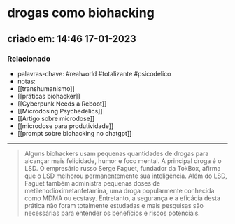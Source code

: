 # drogas como biohacking
## criado em: 14:46 17-01-2023

### Relacionado
- palavras-chave: #realworld #totalizante #psicodelico 
- notas: 
- [[transhumanismo]]
- [[práticas biohacker]]
- [[Cyberpunk Needs a Reboot]]
- [[Microdosing Psychedelics]]
- [[Artigo sobre microdose]]
- [[microdose para produtividade]]
- [[prompt sobre biohacking no chatgpt]]
---
>Alguns biohackers usam pequenas quantidades de drogas para alcançar mais felicidade, humor e foco mental. A principal droga é o LSD. O empresário russo Serge Faguet, fundador da TokBox, afirma que o LSD melhorou permanentemente sua inteligência. Além do LSD, Faguet também administra pequenas doses de metilenodioximetanfetamina, uma droga popularmente conhecida como MDMA ou ecstasy. Entretanto, a segurança e a eficácia desta prática não foram totalmente estudadas e mais pesquisas são necessárias para entender os benefícios e riscos potenciais.